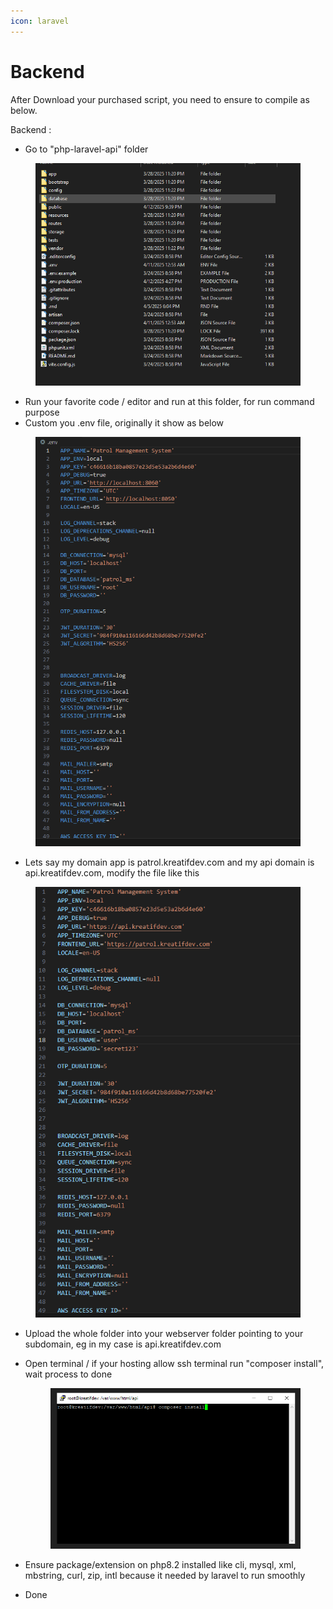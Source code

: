 ```yaml
---
icon: laravel
---
```


# Backend

After Download your purchased script, you need to ensure to compile as below.

Backend :&#x20;

* Go to "php-laravel-api" folder

<figure><img src="../.gitbook/assets/image (10).png" alt=""><figcaption></figcaption></figure>

* Run your favorite code / editor and run at this folder, for run command purpose
* Custom you .env file, originally it show as below

<figure><img src="../.gitbook/assets/image (12).png" alt=""><figcaption></figcaption></figure>

* Lets say my domain app is patrol.kreatifdev.com and my api domain is api.kreatifdev.com, modify the file like this

<figure><img src="../.gitbook/assets/image (13).png" alt=""><figcaption></figcaption></figure>

* Upload the whole folder into your webserver folder pointing to your subdomain, eg in my case is api.kreatifdev.com
*   Open terminal / if your hosting allow ssh terminal run "composer install", wait process to done

    <figure><img src="../.gitbook/assets/image (14).png" alt=""><figcaption></figcaption></figure>
* Ensure package/extension on php8.2 installed like cli, mysql, xml, mbstring, curl, zip, intl because it needed by laravel to run smoothly
* Done
